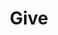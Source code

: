 ---
title: Give
permalink: /give.html
layout: redirect
redirect: https://www.givecampus.com/campaigns/3269/donations/new?designation=11249&amt=100
refresh: 0
# https://www.lib.uidaho.edu/give.html?utm_source=spring22_fundraising&utm_medium=qr_code&utm_id=giving
---